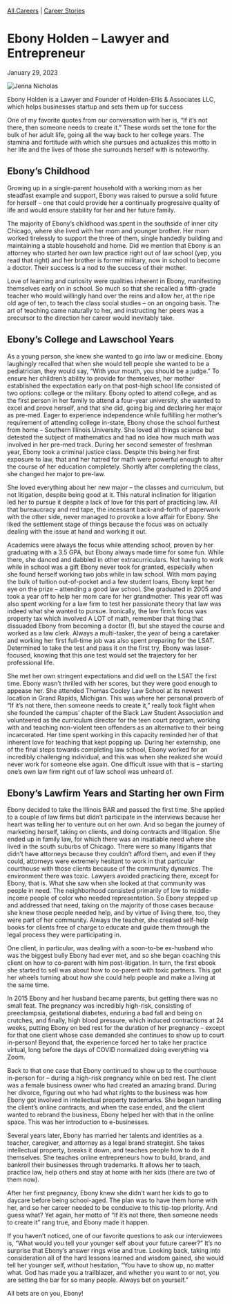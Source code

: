 [//]: # (title: Ebony Holden – Lawyer and Entrepreneur)

[//]: # (main_image: https://madamambition.com/wp-content/uploads/2023/01/37-Ebony-Holden-scaled.jpg)

[All Careers](https://madamambition.com/category/career-stories/all-careers/) | [Career Stories](https://madamambition.com/category/career-stories/)

Ebony Holden – Lawyer and Entrepreneur
======================================

January 29, 2023

![Jenna Nicholas](https://madamambition.com/wp-content/uploads/2023/01/37-Ebony-Holden-scaled.jpg "Ebony Holden")

Ebony Holden is a Lawyer and Founder of Holden-Ellis & Associates LLC, which helps businesses startup and sets them up for success

One of my favorite quotes from our conversation with her is, “If it’s not there, then someone needs to create it.” These words set the tone for the bulk of her adult life, going all the way back to her college years. The stamina and fortitude with which she pursues and actualizes this motto in her life and the lives of those she surrounds herself with is noteworthy.

Ebony’s Childhood
-----------------

Growing up in a single-parent household with a working mom as her steadfast example and support, Ebony was raised to pursue a solid future for herself – one that could provide her a continually progressive quality of life and would ensure stability for her and her future family.

The majority of Ebony’s childhood was spent in the southside of inner city Chicago, where she lived with her mom and younger brother. Her mom worked tirelessly to support the three of them, single handedly building and maintaining a stable household and home. Did we mention that Ebony is an attorney who started her own law practice right out of law school (yep, you read that right) and her brother is former military, now in school to become a doctor. Their success is a nod to the success of their mother.

Love of learning and curiosity were qualities inherent in Ebony, manifesting themselves early on in school. So much so that she recalled a fifth-grade teacher who would willingly hand over the reins and allow her, at the ripe old age of ten, to teach the class social studies – on an ongoing basis. The art of teaching came naturally to her, and instructing her peers was a precursor to the direction her career would inevitably take.

Ebony’s College and Lawschool Years
-----------------------------------

As a young person, she knew she wanted to go into law or medicine. Ebony laughingly recalled that when she would tell people she wanted to be a pediatrician, they would say, “With your mouth, you should be a judge.” To ensure her children’s ability to provide for themselves, her mother established the expectation early on that post-high school life consisted of two options: college or the military. Ebony opted to attend college, and as the first person in her family to attend a four-year university, she wanted to excel and prove herself, and that she did, going big and declaring her major as pre-med. Eager to experience independence while fulfilling her mother’s requirement of attending college in-state, Ebony chose the school furthest from home – Southern Illinois University. She loved all things science but detested the subject of mathematics and had no idea how much math was involved in her pre-med track. During her second semester of freshman year, Ebony took a criminal justice class. Despite this being her first exposure to law, that and her hatred for math were powerful enough to alter the course of her education completely. Shortly after completing the class, she changed her major to pre-law.

She loved everything about her new major – the classes and curriculum, but not litigation, despite being good at it. This natural inclination for litigation led her to pursue it despite a lack of love for this part of practicing law. All that bureaucracy and red tape, the incessant back-and-forth of paperwork with the other side, never managed to provoke a love affair for Ebony. She liked the settlement stage of things because the focus was on actually dealing with the issue at hand and working it out.

Academics were always the focus while attending school, proven by her graduating with a 3.5 GPA, but Ebony always made time for some fun. While there, she danced and dabbled in other extracurriculars. Not having to work while in school was a gift Ebony never took for granted, especially when she found herself working two jobs while in law school. With mom paying the bulk of tuition out-of-pocket and a few student loans, Ebony kept her eye on the prize – attending a good law school. She graduated in 2005 and took a year off to help her mom care for her grandmother. This year off was also spent working for a law firm to test her passionate theory that law was indeed what she wanted to pursue. Ironically, the law firm’s focus was property tax which involved A LOT of math, remember that thing that dissuaded Ebony from becoming a doctor (!), but she stayed the course and worked as a law clerk. Always a multi-tasker, the year of being a caretaker and working her first full-time job was also spent preparing for the LSAT. Determined to take the test and pass it on the first try, Ebony was laser-focused, knowing that this one test would set the trajectory for her professional life.

She met her own stringent expectations and did well on the LSAT the first time. Ebony wasn’t thrilled with her scores, but they were good enough to appease her. She attended Thomas Cooley Law School at its newest location in Grand Rapids, Michigan. This was where her personal proverb of “If it’s not there, then someone needs to create it,” really took flight when she founded the campus’ chapter of the Black Law Student Association and volunteered as the curriculum director for the teen court program, working with and teaching non-violent teen offenders as an alternative to their being incarcerated. Her time spent working in this capacity reminded her of that inherent love for teaching that kept popping up. During her externship, one of the final steps towards completing law school, Ebony worked for an incredibly challenging individual, and this was when she realized she would never work for someone else again. One difficult issue with that is – starting one’s own law firm right out of law school was unheard of.

Ebony’s Lawfirm Years and Starting her own Firm
-----------------------------------------------

Ebony decided to take the Illinois BAR and passed the first time. She applied to a couple of law firms but didn’t participate in the interviews because her heart was telling her to venture out on her own. And so began the journey of marketing herself, taking on clients, and doing contracts and litigation. She ended up in family law, for which there was an insatiable need where she lived in the south suburbs of Chicago. There were so many litigants that didn’t have attorneys because they couldn’t afford them, and even if they could, attorneys were extremely hesitant to work in that particular courthouse with those clients because of the community dynamics. The environment there was toxic. Lawyers avoided practicing there, except for Ebony, that is. What she saw when she looked at that community was people in need. The neighborhood consisted primarily of low to middle-income people of color who needed representation. So Ebony stepped up and addressed that need, taking on the majority of those cases because she knew those people needed help, and by virtue of living there, too, they were part of her community. Always the teacher, she created self-help books for clients free of charge to educate and guide them through the legal process they were participating in.

One client, in particular, was dealing with a soon-to-be ex-husband who was the biggest bully Ebony had ever met, and so she began coaching this client on how to co-parent with him post-litigation. In turn, the first ebook she started to sell was about how to co-parent with toxic partners. This got her wheels turning about how she could help people and make a living at the same time.

In 2015 Ebony and her husband became parents, but getting there was no small feat. The pregnancy was incredibly high-risk, consisting of preeclampsia, gestational diabetes, enduring a bad fall and being on crutches, and finally, high blood pressure, which induced contractions at 24 weeks, putting Ebony on bed rest for the duration of her pregnancy – except for that one client whose case demanded she continues to show up to court in-person! Beyond that, the experience forced her to take her practice virtual, long before the days of COVID normalized doing everything via Zoom.

Back to that one case that Ebony continued to show up to the courthouse in-person for – during a high-risk pregnancy while on bed rest. The client was a female business owner who had created an amazing brand. During her divorce, figuring out who had what rights to the business was how Ebony got involved in intellectual property trademarks. She began handling the client’s online contracts, and when the case ended, and the client wanted to rebrand the business, Ebony helped her with that in the online space. This was her introduction to e-businesses.

Several years later, Ebony has married her talents and identities as a teacher, caregiver, and attorney as a legal brand strategist. She takes intellectual property, breaks it down, and teaches people how to do it themselves. She teaches online entrepreneurs how to build, brand, and bankroll their businesses through trademarks. It allows her to teach, practice law, help others and stay at home with her kids (there are two of them now).

After her first pregnancy, Ebony knew she didn’t want her kids to go to daycare before being school-aged. The plan was to have them home with her, and so her career needed to be conducive to this tip-top priority. And guess what? Yet again, her motto of “If it’s not there, then someone needs to create it” rang true, and Ebony made it happen.

If you haven’t noticed, one of our favorite questions to ask our interviewees is, “What would you tell your younger self about your future career?” It’s no surprise that Ebony’s answer rings wise and true. Looking back, taking into consideration all of the hard lessons learned and wisdom gained, she would tell her younger self, without hesitation, “You have to show up, no matter what. God has made you a trailblazer, and whether you want to or not, you are setting the bar for so many people. Always bet on yourself.”

All bets are on you, Ebony!